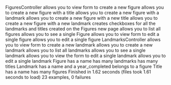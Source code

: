 FiguresController
  allows you to view form to create a new figure
  allows you to create a new figure with a title
  allows you to create a new figure with a landmark
  allows you to create a new figure with a new title
  allows you to create a new figure with a new landmark
  creates checkboxes for all the landmarks and titles created on the Figures new page
  allows you to list all figures
  allows you to see a single Figure
  allows you to view form to edit a single figure
  allows you to edit a single figure
LandmarksController
  allows you to view form to create a new landmark
  allows you to create a new landmark
  allows you to list all landmarks
  allows you to see a single landmark
  allows you to view the form to edit a single landmark
  allows you to edit a single landmark
Figure
  has a name
  has many landmarks
  has many titles
Landmark
  has a name and a year_completed
  belongs to a figure
Title
  has a name
  has many figures
Finished in 1.62 seconds (files took 1.61 seconds to load)
23 examples, 0 failures
